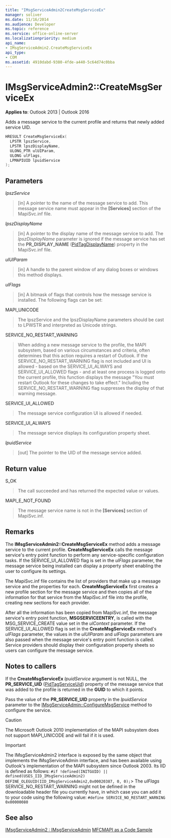 ```yaml
---
title: "IMsgServiceAdmin2CreateMsgServiceEx" 
manager: soliver
ms.date: 11/16/2014
ms.audience: Developer
ms.topic: reference
ms.service: office-online-server
ms.localizationpriority: medium
api_name:
- IMsgServiceAdmin2.CreateMsgServiceEx
api_type:
- COM
ms.assetid: 4910dabd-9380-4fde-a440-5c64d74c0bba
---
```


# IMsgServiceAdmin2::CreateMsgServiceEx

**Applies to**: Outlook 2013 | Outlook 2016
  
Adds a message service to the current profile and returns that newly added service UID.
  
```cpp
HRESULT CreateMsgServiceEx(
  LPSTR lpszService,
  LPSTR lpszDisplayName,
  ULONG_PTR ulUIParam,
  ULONG ulFlags, 
  LPMAPIUID lpuidService
);
```

## Parameters

 _lpszService_

> [in] A pointer to the name of the message service to add. This message service name must appear in the **[Services]** section of the MapiSvc.inf file.

 _lpszDisplayName_

> [in] A pointer to the display name of the message service to add. The _lpszDisplayName_ parameter is ignored if the message service has set the **PR_DISPLAY_NAME** ([PidTagDisplayName](pidtagdisplayname-canonical-property.md)) property in the MapiSvc.inf file.

 _ulUIParam_

> [in] A handle to the parent window of any dialog boxes or windows this method displays.

 _ulFlags_

> [in] A bitmask of flags that controls how the message service is installed. The following flags can be set:

MAPI_UNICODE

> The lpszService and the lpszDisplayName parameters should be cast to LPWSTR and interpreted as Unicode strings.

SERVICE_NO_RESTART_WARNING

> When adding a new message service to the profile, the MAPI subsystem, based on various circumstances and criteria, often determines that this action requires a restart of Outlook. If the SERVICE_NO_RESTART_WARNING flag is not included and UI is allowed - based on the SERVICE_UI_ALWAYS and SERVICE_UI_ALLOWED flags - and at least one process is logged onto the current profile, this function displays the message "You must restart Outlook for these changes to take effect." Including the SERVICE_NO_RESTART_WARNING flag suppresses the display of that warning message.

SERVICE_UI_ALLOWED

> The message service configuration UI is allowed if needed.

SERVICE_UI_ALWAYS

> The message service displays its configuration property sheet.

 _lpuidService_

> [out] The pointer to the UID of the message service added.

## Return value

S_OK

> The call succeeded and has returned the expected value or values.

MAPI_E_NOT_FOUND

> The message service name is not in the **[Services]** section of MapiSvc.inf.

## Remarks

The **IMsgServiceAdmin2::CreateMsgServiceEx** method adds a message service to the current profile. **CreateMsgServiceEx** calls the message service's entry point function to perform any service-specific configuration tasks. If the SERVICE_UI_ALLOWED flag is set in the _ulFlags_ parameter, the message service being installed can display a property sheet enabling the user to configure its settings.

The MapiSvc.inf file contains the list of providers that make up a message service and the properties for each. **CreateMsgServiceEx** first creates a new profile section for the message service and then copies all of the information for that service from the MapiSvc.inf file into the profile, creating new sections for each provider.

After all the information has been copied from MapiSvc.inf, the message service's entry point function, **MSGSERVICEENTRY**, is called with the MSG_SERVICE_CREATE value set in the _ulContext_ parameter. If the SERVICE_UI_ALLOWED flag is set in the **CreateMsgServiceEx** method's _ulFlags_ parameter, the values in the _ulUIParam_ and _ulFlags_ parameters are also passed when the message service's entry point function is called. Service providers should display their configuration property sheets so users can configure the message service.

## Notes to callers

If the **CreateMsgServiceEx** _lpuidService_ argument is not NULL, the **PR_SERVICE_UID** ([PidTagServiceUid](pidtagserviceuid-canonical-property.md)) property of the message service that was added to the profile is returned in the **GUID** to which it points.

Pass the value of the **PR_SERVICE_UID** property in the _lpuidService_ parameter to the [IMsgServiceAdmin::ConfigureMsgService](imsgserviceadmin-configuremsgservice.md) method to configure the service.

> [!CAUTION]
> The Microsoft Outlook 2010 implementation of the MAPI subsystem does not support MAPI_UNICODE and will fail if it is used.

> [!IMPORTANT]
> The IMsgServiceAdmin2 interface is exposed by the same object that implements the IMsgServiceAdmin interface, and has been available using Outlook's implementation of the MAPI subsystem since Outlook 2003. Its IID is defined as follows:
> `#if !defined(INITGUID) || defined(USES_IID_IMsgServiceAdmin2)`
> `DEFINE_OLEGUID(IID_IMsgServiceAdmin2,0x00020387, 0, 0);`> The _ulFlags_ SERVICE_NO_RESTART_WARNING might not be defined in the downloadable header file you currently have, in which case you can add it to your code using the following value: 
> `#define SERVICE_NO_RESTART_WARNING 0x00000080`
  
## See also

[IMsgServiceAdmin2 : IMsgServiceAdmin](imsgserviceadmin2imsgserviceadmin.md)
[MFCMAPI as a Code Sample](mfcmapi-as-a-code-sample.md)
